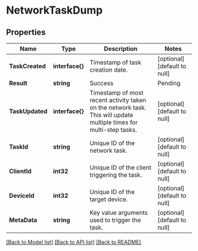# NetworkTaskDump

## Properties
Name | Type | Description | Notes
------------ | ------------- | ------------- | -------------
**TaskCreated** | **interface{}** | Timestamp of task creation date. | [optional] [default to null]
**Result** | **string** | Success|Pending|Failed. Null value also means Pending. | [optional] [default to null]
**TaskUpdated** | **interface{}** | Timestamp of most recent activity taken on the network task. This will update multiple times for multi-step tasks. | [optional] [default to null]
**TaskId** | **string** | Unique ID of the network task. | [optional] [default to null]
**ClientId** | **int32** | Unique ID of the client triggering the task. | [optional] [default to null]
**DeviceId** | **int32** | Unique ID of the target device. | [optional] [default to null]
**MetaData** | **string** | Key value arguments used to trigger the task. | [optional] [default to null]

[[Back to Model list]](../README.md#documentation-for-models) [[Back to API list]](../README.md#documentation-for-api-endpoints) [[Back to README]](../README.md)


